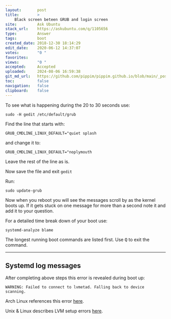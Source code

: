 ```yaml
---
layout:       post
title:        >
    Black screen beteen GRUB and login screen
site:         Ask Ubuntu
stack_url:    https://askubuntu.com/q/1105656
type:         Answer
tags:         boot
created_date: 2018-12-30 18:14:29
edit_date:    2020-06-12 14:37:07
votes:        "0 "
favorites:    
views:        "0 "
accepted:     Accepted
uploaded:     2024-08-06 16:59:38
git_md_url:   https://github.com/pippim/pippim.github.io/blob/main/_posts/2018/2018-12-30-Black-screen-beteen-GRUB-and-login-screen.md
toc:          false
navigation:   false
clipboard:    false
---
```


To see what is happening during the 20 to 30 seconds use:

``` 
sudo -H gedit /etc/default/grub
```

Find the line that starts with:

``` 
GRUB_CMDLINE_LINUX_DEFAULT="quiet splash
```

and change it to:

``` 
GRUB_CMDLINE_LINUX_DEFAULT="noplymouth
```

Leave the rest of the line as is.

Now save the file and exit `gedit`

Run:

``` 
sudo update-grub
```

Now when you reboot you will see the messages scroll by as the kernel boots up. If it gets stuck on one message for more than a second note it and add it to your question.

For a detailed time break down of your boot use:

``` 
systemd-analyze blame
```

The longest running boot commands are listed first. Use <kbd>Q</kbd> to exit the command.


----------

## Systemd log messages

After completing above steps this error is revealed during boot up:

``` 
WARNING: Failed to connect to lvmetad. Falling back to device scanning.
```

Arch Linux references this error [here][1].

Unix & Linux describes LVM setup errors [here][2].


  [1]: https://bbs.archlinux.org/viewtopic.php?id=231357
  [2]: https://unix.stackexchange.com/questions/199164/error-run-lvm-lvmetad-socket-connect-failed-no-such-file-or-directory-but
